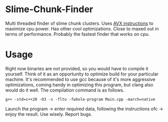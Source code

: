 # Slime-Chunk-Finder
Multi threaded finder of slime chunk clusters. Uses [AVX instructions](https://www.youtube.com/watch?v=1IAwkEdRZZw) to maximize cpu power. Has other cool optimizations. Close to maxed out in terms of performance. Probably the fastest finder that works on cpu.
# Usage
Right now binaries are not provided, so you would have to compile it yourself. Think of it as an opportunity to optimize build for your particular machine. It's recommended to use gcc because of it's more aggressive optimizations, coming handy in optimizing this program, but clang also would do it well. The compilation command is as follows.
```
g++ -std=c++20 -O3 -s -flto -fwhole-program Main.cpp -march=native
```
Launch the program -> enter required data, following the instructions ofc -> enjoy the result. Use wisely. Report bugs.